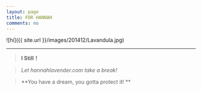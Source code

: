 ```yaml
---
layout: page
title: FOR HANNAH
comments: no
---
```


![hi]({{ site.url }}/images/201412/Lavandula.jpg)    

---------

> **I Still！**    
>
>

> *Let hannahlavender.com take a  break!*


> **You have a dream, you gotta protect it!   **
